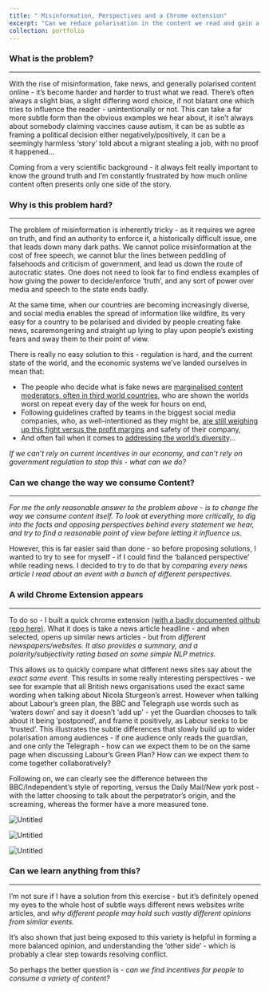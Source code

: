 ```yaml
---
title: " Misinformation, Perspectives and a Chrome extension"
excerpt: "Can we reduce polarisation in the content we read and gain a better perspective simply by forcing ourselves to read multiple sources?"
collection: portfolio
---
```


### **What is the problem?**
---

With the rise of misinformation, fake news, and generally polarised content online - it’s become harder and harder to trust what we read. There’s often always a slight bias, a slight differing word choice, if not blatant one which tries to influence the reader - unintentionally or not. This can take a far more subtle form than the obvious examples we hear about, it isn’t always about somebody claiming vaccines cause autism, it can be as subtle as framing a political decision either negatively/positively, it can be a seemingly harmless ‘story’ told about a migrant stealing a job, with no proof it happened… 

Coming from a very scientific background - it always felt really important to know the ground truth and I’m constantly frustrated by how much online content often presents only one side of the story. 

### **Why is this problem hard?**

---

The problem of misinformation is inherently tricky - as it requires we agree on truth, and find an authority to enforce it, a historically difficult issue, one that leads down many dark paths. We cannot police misinformation at the cost of free speech, we cannot blur the lines between peddling of falsehoods and criticism of government, and lead us down the route of autocratic states. One does not need to look far to find endless examples of how giving the power to decide/enforce ‘truth’, and any sort of power over media and speech to the state ends badly. 

At the same time, when our countries are becoming increasingly diverse, and social media enables the spread of information like wildfire, its very easy for a country to be polarised and divided by people creating fake news, scaremongering and straight up lying to play upon people’s existing fears and sway them to their point of view.  

There is really no easy solution to this - regulation is hard, and the current state of the world, and the economic systems we’ve landed ourselves in mean that:

- The people who decide what is fake news are [marginalised content moderators, often in third world countries](https://www.stern.nyu.edu/experience-stern/faculty-research/who-moderates-social-media-giants-call-end-outsourcing), who are shown the worlds worst on repeat every day of the week for hours on end,
- Following guidelines crafted by teams in the biggest social media companies, who, as well-intentioned as they might be, [are still weighing up this fight versus the profit margins](https://knowledge.wharton.upenn.edu/article/social-media-firms-moderate-content/) and safety of their company,
- And often fail when it comes to [addressing the world’s diversity](https://www.cfr.org/blog/cyber-week-review-april-15-2022)…

*If we can’t rely on current incentives in our economy, and can’t rely on government regulation to stop this - what can we do?* 

### Can we change the way we consume Content?

---

*For me the only reasonable answer to the problem above - is to change the way we consume content itself. To look at everything more critically, to dig into the facts and opposing perspectives behind every statement we hear, and try to find a reasonable point of view before letting it influence us.* 

However, this is far easier said than done - so before proposing solutions, I wanted to try to see for myself - if I could find the ‘balanced perspective’ while reading news. I decided to try to do that by *comparing every news article I read about an event with a bunch of different perspectives.* 

### A wild Chrome Extension appears

---

To do so - I built a quick chrome extension [(with a badly documented github repo here)](https://github.com/keshav123456/perspectives/tree/master). What it does is take a news article headline - and when selected, opens up similar news articles - but from *different newspapers/websites. It also provides a summary, and a polarity/subjectivity rating based on some simple NLP metrics.* 

This allows us to quickly compare what different news sites say about the *exact same event.* This results in some really interesting perspectives - we see for example that all British news organisations used the exact same wording when talking about Nicola Sturgeon’s arrest. However when talking about Labour’s green plan, the BBC and Telegraph use words such as ‘waters down’ and say it doesn’t ‘add up’ - yet the Guardian chooses to talk about it being ‘postponed’, and frame it positively, as Labour seeks to be ‘trusted’. This illustrates the subtle differences that slowly build up to wider polarisation among audiences - if one audience only reads the guardian, and one only the Telegraph - how can we expect them to be on the same page when discussing Labour’s Green Plan? How can we expect them to come together collaboratively? 

Following on, we can clearly see the difference between the BBC/Independent’s style of reporting, versus the Daily Mail/New york post - with the latter choosing to talk about the perpetrator’s origin, and the screaming, whereas the former have a more measured tone. 

![Untitled](https://keshav123456.github.io/images/Misinformation,%20Perspectives%20and%20a%20Chrome%20extensio%202f2380de711747829f3c14a9a1a316a2/Untitled.png)

![Untitled](https://keshav123456.github.io/images/Misinformation,%20Perspectives%20and%20a%20Chrome%20extensio%202f2380de711747829f3c14a9a1a316a2/Untitled%201.png)

![Untitled](https://keshav123456.github.io/images/Misinformation,%20Perspectives%20and%20a%20Chrome%20extensio%202f2380de711747829f3c14a9a1a316a2/Untitled%202.png)

### Can we learn anything from this?

---

I’m not sure if I have a solution from this exercise - but it’s definitely opened my eyes to the whole host of subtle ways different news websites write articles, and *why different people may hold such vastly different opinions from similar events.* 

It’s also shown that just being exposed to this variety is helpful in forming a more balanced opinion, and understanding the ‘other side’ - which is probably a clear step towards resolving conflict. 

So perhaps the better question is - *can we find incentives for people to consume a variety of content?*